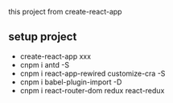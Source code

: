 this project from create-react-app
## setup project
- create-react-app xxx
- cnpm i antd -S
- cnpm i react-app-rewired customize-cra -S
- cnpm i babel-plugin-import -D
- cnpm i react-router-dom redux react-redux